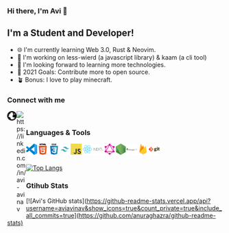 ### Hi there, I'm Avi 👋

## I'm a Student and Developer!

- 🌐 I'm currently learning Web 3.0, Rust & Neovim.
- 🦫 I'm working on less-wierd (a javascript library) & kaam (a cli tool)
- 🤖 I'm looking forward to learning more technologies.
- 📅 2021 Goals: Contribute more to open source.
- 🪴 Bonus: I love to play minecraft.

### Connect with me

[<img align="left" alt="https://aviavinav.github.io/" width="22px" src="https://raw.githubusercontent.com/iconic/open-iconic/master/svg/globe.svg" />][website]
[<img align="left" alt="https://linkedin.com/in/avi-avinav" width="22px" src="https://cdn.jsdelivr.net/npm/simple-icons@v3/icons/linkedin.svg" />][linkedin]

<br/>

### Languages & Tools

<img align="left" alt="Visual Studio Code" width="26px" src="https://raw.githubusercontent.com/github/explore/80688e429a7d4ef2fca1e82350fe8e3517d3494d/topics/visual-studio-code/visual-studio-code.png" />
<img align="left" alt="HTML5" width="26px" src="https://raw.githubusercontent.com/github/explore/80688e429a7d4ef2fca1e82350fe8e3517d3494d/topics/html/html.png" />
<img align="left" alt="CSS3" width="26px" src="https://raw.githubusercontent.com/github/explore/80688e429a7d4ef2fca1e82350fe8e3517d3494d/topics/css/css.png" />
<img align="left" alt="TailwindCSS" width="26px" src="https://github.com/github/explore/blob/main/topics/tailwind/tailwind.png?raw=true" />
<img align="left" alt="JavaScript" width="26px" src="https://raw.githubusercontent.com/github/explore/80688e429a7d4ef2fca1e82350fe8e3517d3494d/topics/javascript/javascript.png" />
<img align="left" alt="React" width="26px" src="https://raw.githubusercontent.com/github/explore/80688e429a7d4ef2fca1e82350fe8e3517d3494d/topics/react/react.png" />
<img align="left" alt="Next.js" width="26px" src="https://github.com/github/explore/blob/main/topics/nextjs/nextjs.png?raw=true" />
<img align="left" alt="GraphQL" width="26px" src="https://raw.githubusercontent.com/github/explore/80688e429a7d4ef2fca1e82350fe8e3517d3494d/topics/graphql/graphql.png" />
<img align="left" alt="Node.js" width="26px" src="https://raw.githubusercontent.com/github/explore/80688e429a7d4ef2fca1e82350fe8e3517d3494d/topics/nodejs/nodejs.png" />
<img align="left" alt="MongoDB" width="26px" src="https://raw.githubusercontent.com/github/explore/80688e429a7d4ef2fca1e82350fe8e3517d3494d/topics/mongodb/mongodb.png" />
<img align="left" alt="Git" width="26px" src="https://github.com/github/explore/blob/main/topics/firebase/firebase.png?raw=true" />
<img align="left" alt="Git" width="26px" src="https://raw.githubusercontent.com/github/explore/80688e429a7d4ef2fca1e82350fe8e3517d3494d/topics/git/git.png" />

<br/>

<br/>

[![Top Langs](https://github-readme-stats.vercel.app/api/top-langs/?username=aviavinav&hide=java&exclude_repo=DeSo-Blockchain-Setup--MLH-LHD-Build-Day-4)](https://github.com/anuraghazra/github-readme-stats)

### Gtihub Stats

[![Avi's GitHub stats](https://github-readme-stats.vercel.app/api?username=aviavinav&show_icons=true&count_private=true&include_all_commits=true](https://github.com/anuraghazra/github-readme-stats)

[website]: https://aviavinav.github.io
[linkedin]: https://linkedin.com/in/avi-avinav
